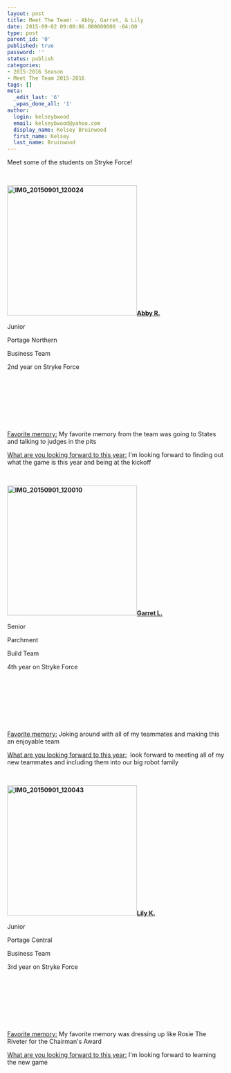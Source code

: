```yaml
---
layout: post
title: Meet The Team! - Abby, Garret, & Lily
date: 2015-09-02 09:00:06.000000000 -04:00
type: post
parent_id: '0'
published: true
password: ''
status: publish
categories:
- 2015-2016 Season
- Meet The Team 2015-2016
tags: []
meta:
  _edit_last: '6'
  _wpas_done_all: '1'
author:
  login: kelseybwood
  email: kelseybwood@yahoo.com
  display_name: Kelsey Bruinwood
  first_name: Kelsey
  last_name: Bruinwood
---
```

<p>Meet some of the students on Stryke Force!</p>
<p>&nbsp;</p>
<p><span style="text-decoration: underline;"><strong><a href="http://strykeforce.org/wp-content/uploads/2015/09/IMG_20150901_120024.jpg"><img class="alignleft size-medium wp-image-2711" src="{{ site.baseurl }}/assets/images/IMG_20150901_120024-300x300.jpg" alt="IMG_20150901_120024" width="300" height="300" /></a>Abby R.</strong></span></p>
<p>Junior</p>
<p>Portage Northern</p>
<p>Business Team</p>
<p>2nd year on Stryke Force</p>
<p>&nbsp;</p>
<p>&nbsp;</p>
<p>&nbsp;</p>
<p>&nbsp;</p>
<p><span style="text-decoration: underline;">Favorite memory:</span> My favorite memory from the team was going to States and talking to judges in the pits</p>
<p><span style="text-decoration: underline;">What are you looking forward to this year:</span> I'm looking forward to finding out what the game is this year and being at the kickoff</p>
<p>&nbsp;</p>
<p><span style="text-decoration: underline;"><strong><a href="http://strykeforce.org/wp-content/uploads/2015/09/IMG_20150901_120010.jpg"><img class="alignleft size-medium wp-image-2712" src="{{ site.baseurl }}/assets/images/IMG_20150901_120010-300x300.jpg" alt="IMG_20150901_120010" width="300" height="300" /></a>Garret L.</strong></span></p>
<p>Senior</p>
<p>Parchment</p>
<p>Build Team</p>
<p>4th year on Stryke Force</p>
<p>&nbsp;</p>
<p>&nbsp;</p>
<p>&nbsp;</p>
<p>&nbsp;</p>
<p><span style="text-decoration: underline;">Favorite memory:</span> Joking around with all of my teammates and making this an enjoyable team</p>
<p><span style="text-decoration: underline;">What are you looking forward to this year:</span>  look forward to meeting all of my new teammates and including them into our big robot family</p>
<p>&nbsp;</p>
<p><span style="text-decoration: underline;"><strong><a href="http://strykeforce.org/wp-content/uploads/2015/09/IMG_20150901_120043.jpg"><img class="alignleft size-medium wp-image-2713" src="{{ site.baseurl }}/assets/images/IMG_20150901_120043-300x300.jpg" alt="IMG_20150901_120043" width="300" height="300" /></a>Lily K.</strong></span></p>
<p>Junior</p>
<p>Portage Central</p>
<p>Business Team</p>
<p>3rd year on Stryke Force</p>
<p>&nbsp;</p>
<p>&nbsp;</p>
<p>&nbsp;</p>
<p>&nbsp;</p>
<p><span style="text-decoration: underline;">Favorite memory:</span> My favorite memory was dressing up like Rosie The Riveter for the Chairman's Award</p>
<p><span style="text-decoration: underline;">What are you looking forward to this year:</span> I'm looking forward to learning the new game</p>
